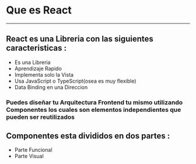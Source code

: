 # Que es React
---------------------------------------------------------------

## React es una Libreria con las siguientes caracteristicas :
- Es una Libreria
- Aprendizaje Rapido
- Implementa solo la Vista
- Usa JavaScript o TypeScript(osea es muy flexible)
- Data Binding en una Direccion

### Puedes diseñar tu Arquitectura Frontend tu mismo utilizando Componentes los cuales son elementos independientes que pueden ser reutilizados

## Componentes esta divididos en dos partes : 
- Parte Funcional
- Parte Visual

[](./ComponentesReact.png)